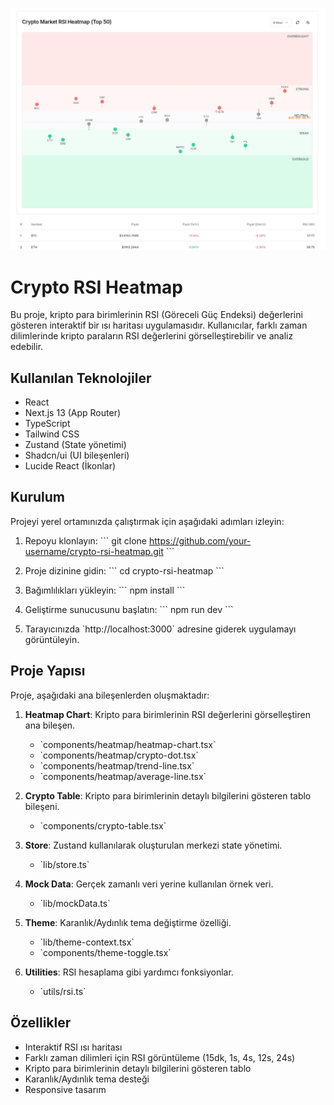 ![Preview App](/public/preview.jpg)

# Crypto RSI Heatmap

Bu proje, kripto para birimlerinin RSI (Göreceli Güç Endeksi) değerlerini gösteren interaktif bir ısı haritası uygulamasıdır. Kullanıcılar, farklı zaman dilimlerinde kripto paraların RSI değerlerini görselleştirebilir ve analiz edebilir.

## Kullanılan Teknolojiler

- React
- Next.js 13 (App Router)
- TypeScript
- Tailwind CSS
- Zustand (State yönetimi)
- Shadcn/ui (UI bileşenleri)
- Lucide React (İkonlar)

## Kurulum

Projeyi yerel ortamınızda çalıştırmak için aşağıdaki adımları izleyin:

1. Repoyu klonlayın:
   \`\`\`
   git clone https://github.com/your-username/crypto-rsi-heatmap.git
   \`\`\`

2. Proje dizinine gidin:
   \`\`\`
   cd crypto-rsi-heatmap
   \`\`\`

3. Bağımlılıkları yükleyin:
   \`\`\`
   npm install
   \`\`\`

4. Geliştirme sunucusunu başlatın:
   \`\`\`
   npm run dev
   \`\`\`

5. Tarayıcınızda \`http://localhost:3000\` adresine giderek uygulamayı görüntüleyin.

## Proje Yapısı

Proje, aşağıdaki ana bileşenlerden oluşmaktadır:

1. **Heatmap Chart**: Kripto para birimlerinin RSI değerlerini görselleştiren ana bileşen.
   - \`components/heatmap/heatmap-chart.tsx\`
   - \`components/heatmap/crypto-dot.tsx\`
   - \`components/heatmap/trend-line.tsx\`
   - \`components/heatmap/average-line.tsx\`

2. **Crypto Table**: Kripto para birimlerinin detaylı bilgilerini gösteren tablo bileşeni.
   - \`components/crypto-table.tsx\`

3. **Store**: Zustand kullanılarak oluşturulan merkezi state yönetimi.
   - \`lib/store.ts\`

4. **Mock Data**: Gerçek zamanlı veri yerine kullanılan örnek veri.
   - \`lib/mockData.ts\`

5. **Theme**: Karanlık/Aydınlık tema değiştirme özelliği.
   - \`lib/theme-context.tsx\`
   - \`components/theme-toggle.tsx\`

6. **Utilities**: RSI hesaplama gibi yardımcı fonksiyonlar.
   - \`utils/rsi.ts\`

## Özellikler

- Interaktif RSI ısı haritası
- Farklı zaman dilimleri için RSI görüntüleme (15dk, 1s, 4s, 12s, 24s)
- Kripto para birimlerinin detaylı bilgilerini gösteren tablo
- Karanlık/Aydınlık tema desteği
- Responsive tasarım

